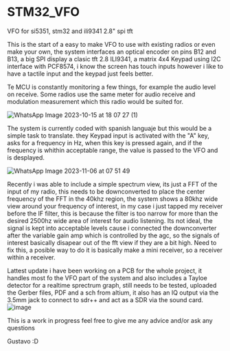 # STM32_VFO
VFO for si5351, stm32 and ili9341 2.8" spi tft 

This is the start of a easy to make VFO to use with existing radios or even make your own,
the system interfaces an optical encoder on pins B12 and B13, a big SPI display a clasic tft 2.8 ILI9341,
a matrix 4x4 Keypad using I2C interface with PCF8574, i know the screen has touch inputs
however i like to have a tactile input and the keypad just feels better.

Te MCU is constantly monitoring a few things, for example the audio level on receive.
Some radios use the same meter for audio receive and modulation measurement which this radio would be suited for.

![WhatsApp Image 2023-10-15 at 18 07 27 (1)](https://github.com/gcrcien/STM32_VFO/assets/126195505/389e7bd7-a213-4c23-8de0-13e46e9e6645)

The system is currently coded with spanish languaje but this would be a simple task to translate.
they Keypad input is activated with the "A" key, asks for a frequency in Hz, when this key is pressed again, and if the frequency is 
whithin acceptable range, the value is passed to the VFO and is desplayed.

![WhatsApp Image 2023-11-06 at 07 51 49](https://github.com/gcrcien/STM32_VFO/assets/126195505/0a6e8a0d-3119-4dd5-97f6-0e718aa8ebff)

Recently i was able to include a simple spectrum view, its just a FFT of the input of my radio, this needs to be downconverted to place the center frequency
of the FFT in the 40khz region, the system shows a 80khz wide view around your frequency of interest, in my case i just tapped my receiver before the IF filter,
this is because the filter is too narrow for more than the desired 2500hz wide area of interest for audio listening.
Its not ideal, the signal is kept into acceptable levels cause i connected the downconverter after the variable gain amp which is controlled by the agc, 
so the signals of interest basically disapear out of the fft view if they are a bit high. Need to fix this, a posible way to do it is basically make a 
mini receiver, so a receiver within a receiver.

Lattest update i have been working on a PCB for the whole project, it handles most fo the VFO part of the system and also includes a Tayloe detector for a realtime sprectrum graph, still needs to be tested, uploaded the Gerber files, PDF and a sch from altium, it also has an IQ output via the 3.5mm jack to connect to sdr++ and act as a SDR via the sound card.
![image](https://github.com/gcrcien/STM32_VFO/assets/126195505/5107c794-6de5-4f93-970a-8c545f4693ce)


This is a work in progress feel free to give me any advice and/or ask any questions

Gustavo :D

